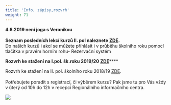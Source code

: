 ```yaml
---
title: 'Info, zápisy,rozvrh'
weight: 71
---
```

**4.6.2019 není joga s Veronikou**\
\
**Seznam posledních lekcí kurzů II. pol naleznete** [**ZDE**](https://www.brezanek.cz/assets/1-dokumenty/posledn%C3%AD_lekce_II._pol_vigvam18-19.pdf)**.**\
Do našich kurzů i akcí se můžete přihlásit i v průběhu školního roku pomocí tlačítka v pravém horním rohu- Rezervační systém

**Rozvrh ke stažení na I.pol. šk.roku 2019/20** [**ZDE**](https://www.brezanek.cz/assets/1-dokumenty/rozvrh_19-20_I.pol..pdf)\*\*\*\*

Rozvrh ke stažení na II. pol. školního roku 2018/19 [ZDE](/docs/rozvrh-18-19-2pol-vigvam.pdf).\
\
Potřebujete poradit s registrací, či výběrem kurzu? Pak jsme tu pro Vás vždy v úterý od 10h do 12h v recepci Regionálního informačního centra.

![](/images/uploads/zapisy_i.pol_2019_2020-1-.jpg)
